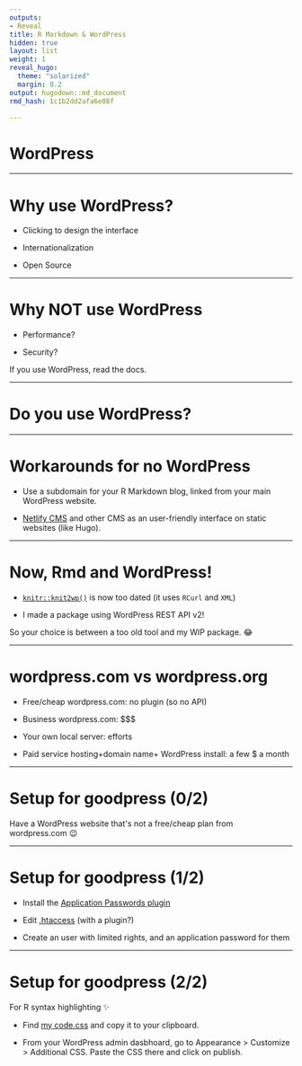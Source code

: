 ```yaml
---
outputs:
- Reveal
title: R Markdown & WordPress
hidden: true
layout: list
weight: 1
reveal_hugo:
  theme: "solarized"
  margin: 0.2
output: hugodown::md_document
rmd_hash: 1c1b2dd2afa6e08f

---
```


WordPress
=========

------------------------------------------------------------------------

Why use WordPress?
==================

-   Clicking to design the interface

-   Internationalization

-   Open Source

------------------------------------------------------------------------

Why NOT use WordPress
=====================

-   Performance?

-   Security?

If you use WordPress, read the docs.

------------------------------------------------------------------------

Do you use WordPress?
=====================

------------------------------------------------------------------------

Workarounds for no WordPress
============================

-   Use a subdomain for your R Markdown blog, linked from your main WordPress website.

-   [Netlify CMS](https://www.netlifycms.org/) and other CMS as an user-friendly interface on static websites (like Hugo).

------------------------------------------------------------------------

Now, Rmd and WordPress!
=======================

-   [`knitr::knit2wp()`](https://rdrr.io/pkg/knitr/man/knit2wp.html) is now too dated (it uses `RCurl` and `XML`)

-   I made a package using WordPress REST API v2!

So your choice is between a too old tool and my WIP package. :joy:

------------------------------------------------------------------------

wordpress.com vs wordpress.org
==============================

-   Free/cheap wordpress.com: no plugin (so no API)

-   Business wordpress.com: \$\$\$

-   Your own local server: efforts

-   Paid service hosting+domain name+ WordPress install: a few \$ a month

------------------------------------------------------------------------

Setup for goodpress (0/2)
=========================

Have a WordPress website that's not a free/cheap plan from wordpress.com :wink:

------------------------------------------------------------------------

Setup for goodpress (1/2)
=========================

-   Install the [Application Passwords plugin](https://wordpress.org/plugins/application-passwords/)

-   Edit [.htaccess](https://github.com/WordPress/application-passwords/wiki/Basic-Authorization-Header----Missing) (with a plugin?)

-   Create an user with limited rights, and an application password for them

------------------------------------------------------------------------

Setup for goodpress (2/2)
=========================

For R syntax highlighting :sparkles:

-   Find [my code.css](https://github.com/maelle/goodpress/blob/main/inst/css/code.css) and copy it to your clipboard.

-   From your WordPress admin dasbhoard, go to Appearance &gt; Customize &gt; Additional CSS. Paste the CSS there and click on publish.

